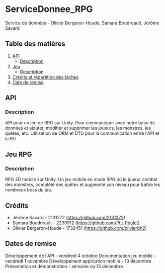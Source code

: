 # ServiceDonnee_RPG
Service de données - Olivier Bergeron-Houde, Samara Boudreault, Jérôme Savard

## Table des matières
1. [API](#API)
   - [Description](#descriptionAPI)
2. [Jeu](#Jeu)
   - [Description](#descriptionJeu)
3. [Crédits et répartition des tâches](#credits)
4. [Date de remise](#dateRemise)

## API <a name="API"></a>
### Description <a name="descriptionAPI"></a>
API pour un jeu de RPG sur Unity. 
Pour communiquer avec notre base de données et ajouter, modifier et supprimer les joueurs, les monstres, les quêtes, etc.
Utilisation de ORM et DTO pour la communication entre l'API et la BD.

## Jeu RPG <a name="Jeu"></a>
### Description  <a name="descriptionJeu"></a>
RPG 2D mobile sur Unity.
Un jeu mobile en mode RPG où le joueur combat des monstres, complête des quêtes et augmente son niveau pour battre les nombreux boss du jeu.

## Crédits <a name="credits"></a>
- Jérôme Savard - 2131272 (https://github.com/2131272)
- Samara Boudreault - 2230912 (https://github.com/Ptit-Poulet)
- Olivier Bergeron-Houde - 1732451 (https://github.com/olivierbh2)

## Dates de remise <a name="dateRemise"></a>
Développement de l'API - vendredi 4 octobre
Documentation jeu mobile - vendredi 1 novembre
Développement application mobile - 13 décembre
Présentation et démonstration - semaine du 13 décembre

